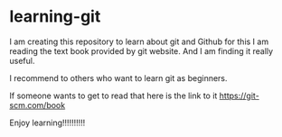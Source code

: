 # learning-git
I am creating this repository to learn about git and Github for this I am reading the text book provided by git website. And I am finding it really useful. 

I recommend to others who want to learn git as beginners.

If someone wants to get to read that here is the link to it https://git-scm.com/book

Enjoy learning!!!!!!!!!!
